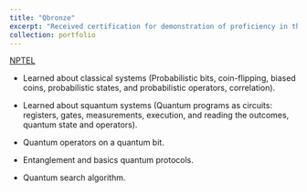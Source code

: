 ```yaml
---
title: "Qbronze"
excerpt: "Received certification for demonstration of proficiency in the language."
collection: portfolio
---
```

[NPTEL](https://1drv.ms/i/s!AllCcwLfbSCpiGJQVuyhNfyHErRU?e=gChWuj)

* Learned about classical systems (Probabilistic bits, coin-flipping, biased coins, probabilistic states, and probabilistic operators, correlation).

* Learned about squantum systems (Quantum programs as circuits: registers, gates, measurements, execution, and reading the outcomes, quantum state and operators).

* Quantum operators on a quantum bit.

* Entanglement and basics quantum protocols.

* Quantum search algorithm.
